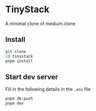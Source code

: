 # TinyStack
A minimal clone of medium.clone
## Install
```bash
git clone
cd tinystack
pnpm install
```
## Start dev server
Fill in the following details in the `.env` file


```bash
pnpm db:push
pnpm dev
```

